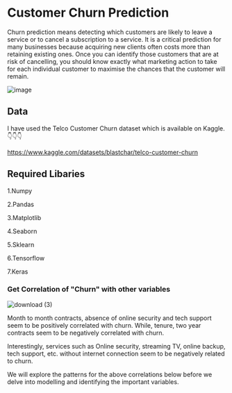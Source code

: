
# Customer Churn Prediction

Churn prediction means detecting which customers are likely to leave a service or to cancel a subscription to a service. It is a critical prediction for many businesses because acquiring new clients often costs more than retaining existing ones. Once you can identify those customers that are at risk of cancelling, you should know exactly what marketing action to take for each individual customer to maximise the chances that the customer will remain.

![image](https://user-images.githubusercontent.com/100334542/176241355-838a431d-9d2d-4225-bafc-03fca93d70d0.png)
## Data 

I have used the Telco Customer Churn dataset which is available on Kaggle.
👇👇👇

https://www.kaggle.com/datasets/blastchar/telco-customer-churn



## Required Libaries

1.Numpy

2.Pandas

3.Matplotlib

4.Seaborn

5.Sklearn

6.Tensorflow

7.Keras

### Get Correlation of "Churn" with other variables
![download (3)](https://user-images.githubusercontent.com/100334542/176256931-0b13c3db-9ec9-4701-99ec-87fb995a971f.png)

Month to month contracts, absence of online security and tech support seem to be positively correlated with churn. While, tenure, two year contracts seem to be negatively correlated with churn.

Interestingly, services such as Online security, streaming TV, online backup, tech support, etc. without internet connection seem to be negatively related to churn.

We will explore the patterns for the above correlations below before we delve into modelling and identifying the important variables.
